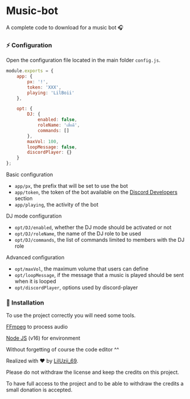 # Music-bot

A complete code to download for a music bot 🎧

### ⚡ Configuration

Open the configuration file located in the main folder `config.js`.

```js
module.exports = {
    app: {
        px: '!',
        token: 'XXX',
        playing: 'LilBoii'
    },

    opt: {
        DJ: {
            enabled: false,
            roleName: 'เสี่ยดี',
            commands: []
        },
        maxVol: 100,
        loopMessage: false,
        discordPlayer: {}
    }
};
```

Basic configuration

- `app/px`, the prefix that will be set to use the bot
- `app/token`, the token of the bot available on the [Discord Developers](https://discordapp.com/developers/applications) section
- `app/playing`, the activity of the bot

DJ mode configuration

- `opt/DJ/enabled`, whether the DJ mode should be activated or not 
- `opt/DJ/roleName`, the name of the DJ role to be used
- `opt/DJ/commands`, the list of commands limited to members with the DJ role

Advanced configuration

- `opt/maxVol`, the maximum volume that users can define
- `opt/loopMessage`, if the message that a music is played should be sent when it is looped
- `opt/discordPlayer`, options used by discord-player

### 📑 Installation

To use the project correctly you will need some tools.

[FFmpeg](https://www.ffmpeg.org) to process audio

[Node JS](https://nodejs.org/en/) (v16) for environment

Without forgetting of course the code editor ^^

Realized with ❤️ by [LilUzii_69](https://github.com/LilUzii-69).

Please do not withdraw the license and keep the credits on this project.

To have full access to the project and to be able to withdraw the credits a small donation is accepted. 
